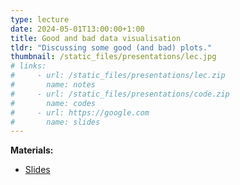 ```yaml
---
type: lecture
date: 2024-05-01T13:00:00+1:00
title: Good and bad data visualisation
tldr: "Discussing some good (and bad) plots."
thumbnail: /static_files/presentations/lec.jpg
# links:
#     - url: /static_files/presentations/lec.zip
#       name: notes
#     - url: /static_files/presentations/code.zip
#       name: codes
#     - url: https://google.com
#       name: slides
---
```

**Materials:**
- [Slides](https://github.com/MLGlobalHealth/dviz_course/blob/main/Lectures/Lectures/Day1/day1_part3_vizwtf.pptx)
